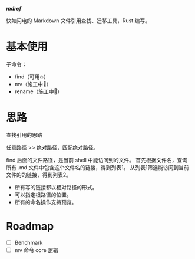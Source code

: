 ***mdref***

快如闪电的 Markdown 文件引用查找、迁移工具，Rust 编写。

# 基本使用

子命令：

- find（可用🔥）
- mv（施工中🚧）
- rename（施工中🚧）

# 思路

查找引用的思路

任意路径 >> 绝对路径，匹配绝对路径。

find 后面的文件路径，是当前 shell 中能访问到的文件。
首先根据文件名，查询所有 .md 文件中包含这个文件名的链接，得到列表1。
从列表1筛选能访问到当前文件的的链接，得到列表2。

- 所有写的链接都以相对路径的形式。
- 可以指定根路径的位置。
- 所有的命名操作支持预览。

# Roadmap

- [ ] Benchmark
- [ ] mv 命令 core 逻辑
